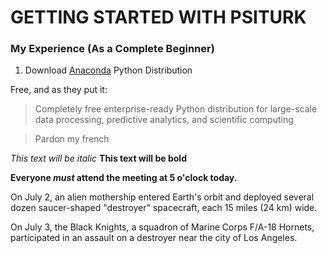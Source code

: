 # GETTING STARTED WITH PSITURK
### My Experience (As a Complete Beginner)

1. Download [Anaconda](https://store.continuum.io/cshop/anaconda/
) Python Distribution

Free, and as they put it:

>Completely free enterprise-ready Python distribution for large-scale data processing, predictive analytics, and scientific computing

> Pardon my french

*This text will be italic*
**This text will be bold**

**Everyone _must_ attend the meeting at 5 o'clock today.**

On July 2, an alien mothership entered Earth's orbit and deployed several dozen saucer-shaped "destroyer" spacecraft, each 15 miles (24 km) wide.

On July 3, the Black Knights, a squadron of Marine Corps F/A-18 Hornets, participated in an assault on a destroyer near the city of Los Angeles.

